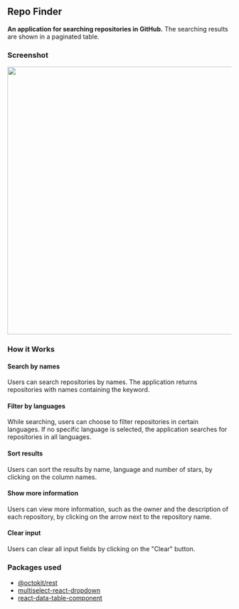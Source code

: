 ## Repo Finder
**An application for searching repositories in GitHub.** The searching results are shown in a paginated table.

### Screenshot
<p align="center">
  <img src="https://raw.githubusercontent.com/kanapki/repo-finder/master/screenshots/screenshot1.png" width="600">
</p>

### How it Works
#### Search by names
Users can search repositories by names. The application returns repositories with names containing the keyword.  
#### Filter by languages
While searching, users can choose to filter repositories in certain languages. If no specific language is selected, the application searches for repositories in all languages.  
#### Sort results
Users can sort the results by name, language and number of stars, by clicking on the column names.  
#### Show more information
Users can view more information, such as the owner and the description of each repository, by clicking on the arrow next to the repository name.
#### Clear input
Users can clear all input fields by clicking on the "Clear" button.

### Packages used
- [@octokit/rest](https://octokit.github.io/rest.js/v18)
- [multiselect-react-dropdown](https://github.com/srigar/multiselect-react-dropdown)
- [react-data-table-component](https://github.com/jbetancur/react-data-table-component)
